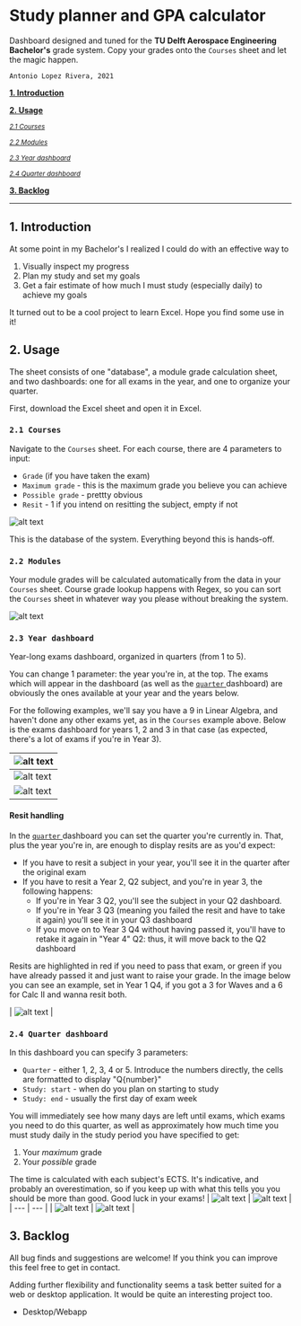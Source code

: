 # Study planner and GPA calculator

Dashboard designed and tuned for the **TU Delft Aerospace Engineering Bachelor's** grade system. Copy your grades onto the `Courses` sheet and let the magic happen.

`Antonio Lopez Rivera, 2021`

[**1. Introduction**](#1-introduction)

[**2. Usage**](#2-usage)

<sub>[_2.1 Courses_](#21-courses)</sub>

<sub>[_2.2 Modules_](#22-modules)</sub>

<sub>[_2.3 Year dashboard_](#23-year-dashboard)</sub>

<sub>[_2.4 Quarter dashboard_](#24-quarter-dashboard)</sub>

[**3. Backlog**](#3-backlog)

---

## 1. Introduction

At some point in my Bachelor's I realized I could do with an effective way to

1. Visually inspect my progress
3. Plan my study and set my goals
2. Get a fair estimate of how much I must study (especially daily) to achieve my goals

It turned out to be a cool project to learn Excel. Hope you find some use in it!

## 2. Usage

The sheet consists of one "database", a module grade calculation sheet, and two dashboards: one for all exams in the year, and one to organize your quarter.

First, download the Excel sheet and open it in Excel.

### `2.1 Courses`

Navigate to the `Courses` sheet. For each course, there are 4 parameters to input:

- `Grade` (if you have taken the exam)
- `Maximum grade` - this is the maximum grade you believe you can achieve
- `Possible grade` - prettty obvious
- `Resit` - 1 if you intend on resitting the subject, empty if not

![alt text](demo/courses.png "Courses")

This is the database of the system. Everything beyond this is hands-off.

### `2.2 Modules`

Your module grades will be calculated automatically from the data in your `Courses` sheet. Course grade lookup happens with Regex, so you can sort the `Courses` sheet in whatever way you please without breaking the system.

![alt text](demo/modules.png "Modules")

### `2.3 Year dashboard`

Year-long exams dashboard, organized in quarters (from 1 to 5).

You can change 1 parameter: the year you're in, at the top. The exams which will appear in the dashboard (as well as the [ `quarter` ](#25-dashboard---quarter) dashboard) are obviously the ones available at your year and the years below.

For the following examples, we'll say you have a 9 in Linear Algebra, and haven't done any other exams yet, as in the `Courses` example above. Below is the exams dashboard for years 1, 2 and 3 in that case (as expected, there's a lot of exams if you're in Year 3).

| ![alt text](demo/exams1.png "No exams passed besides Linear Algebra: year 1") | 
| --- | 
| ![alt text](demo/exams2.png "No exams passed besides Linear Algebra: year 2") |
| ![alt text](demo/exams3.png "No exams passed besides Linear Algebra: year 3") |

#### Resit handling

In the [ `quarter` ](#25-dashboard---quarter) dashboard you can set the quarter you're currently in. That, plus the year you're in, are enough to display resits are as you'd expect: 
- If you have to resit a subject in your year, you'll see it in the quarter after the original exam
- If you have to resit a Year 2, Q2 subject, and you're in year 3, the following happens:
  - If you're in Year 3 Q2, you'll see the subject in your Q2 dashboard.
  - If you're in Year 3 Q3 (meaning you failed the resit and have to take it again) you'll see it in your Q3 dashboard
  - If you move on to Year 3 Q4 without having passed it, you'll have to retake it again in "Year 4" Q2: thus, it will move back to the Q2 dashboard

Resits are highlighted in red if you need to pass that exam, or green if you have already passed it and just want to raise your grade. In the image below you can see an example, set in Year 1 Q4, if you got a 3 for Waves and a 6 for Calc II and wanna resit both.

| ![alt text](demo/resit_handling.png "Year 1, Q4: Waves failed (resit necessary, red), Calc II passed (resit optional, green)") |

### `2.4 Quarter dashboard`

In this dashboard you can specify 3 parameters:

- `Quarter` - either 1, 2, 3, 4 or 5. Introduce the numbers directly, the cells are formatted to display "Q{number}"
- `Study: start` - when do you plan on starting to study
- `Study: end` - usually the first day of exam week

You will immediately see how many days are left until exams, which exams you need to do this quarter, as well as approximately how much time you must study daily in the study period you have specified to get: 

1. Your _maximum_ grade 
2. Your _possible_ grade

The time is calculated with each subject's ECTS. It's indicative, and probably an overestimation, so if you keep up with what this tells you you should be more than good. Good luck in your exams!
| ![alt text](demo/quarter.png "Quarter 1 dashboard") | ![alt text](demo/quarter2.png "Quarter 2 dashboard") |
| --- | --- |
| ![alt text](demo/quarter3.png "Quarter 3 dashboard") | ![alt text](demo/quarter4.png "Quarter 4 dashboard") |

## 3. Backlog
All bug finds and suggestions are welcome! If you think you can improve this feel free to get in contact. 

Adding further flexibility and functionality seems a task better suited for a web or desktop application. It would be quite an interesting project too.

- Desktop/Webapp

